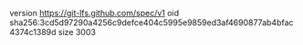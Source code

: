 version https://git-lfs.github.com/spec/v1
oid sha256:3cd5d97290a4256c9defce404c5995e9859ed3af4690877ab4bfac4374c1389d
size 3003

